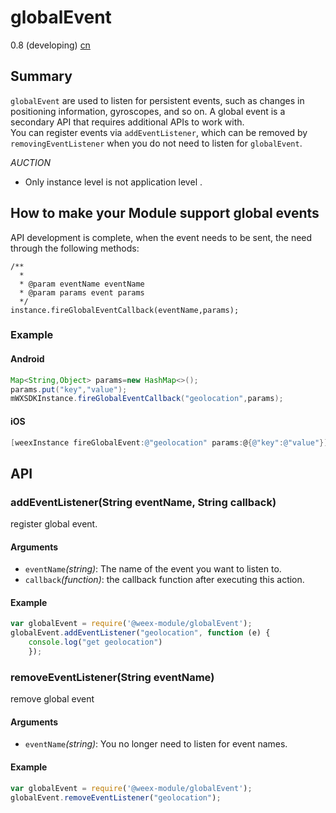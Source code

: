 # globalEvent
<span class="weex-version">0.8 (developing)</span>
<a href="https://github.com/weexteam/article/wiki/%E6%AC%A2%E8%BF%8E%E5%8F%82%E4%B8%8EWeex%E4%B8%AD%E6%96%87%E6%96%87%E6%A1%A3%E7%BF%BB%E8%AF%91"  class="weex-translate incomplete">cn</a>

## Summary

`globalEvent` are used to listen for persistent events, such as changes in positioning information, gyroscopes, and so on. A global event is a secondary API that requires additional APIs to work with.</br>
You can register events via `addEventListener`, which can be removed by `removingEventListener` when you do not need to listen for `globalEvent`.

*AUCTION* 
- Only instance level is not application level . 

## How to make your Module support global events
API development is complete, when the event needs to be sent, the need through the following methods:
```
/**
  * 
  * @param eventName eventName
  * @param params event params
  */
instance.fireGlobalEventCallback(eventName,params);
```
### Example

#### Android
```java
Map<String,Object> params=new HashMap<>();
params.put("key","value");
mWXSDKInstance.fireGlobalEventCallback("geolocation",params);
```
#### iOS
```Objective-C
[weexInstance fireGlobalEvent:@"geolocation" params:@{@"key":@"value"}];
```

## API

### addEventListener(String eventName, String callback)

register global event.

#### Arguments

* `eventName`*(string)*: The name of the event you want to listen to.  
* `callback`*(function)*: the callback function after executing this action.  

#### Example

```javascript
var globalEvent = require('@weex-module/globalEvent');
globalEvent.addEventListener("geolocation", function (e) {
	console.log("get geolocation")
	});
```

### removeEventListener(String eventName)

remove global event 

#### Arguments

* `eventName`*(string)*: You no longer need to listen for event names.

#### Example

```javascript
var globalEvent = require('@weex-module/globalEvent');
globalEvent.removeEventListener("geolocation");
```

